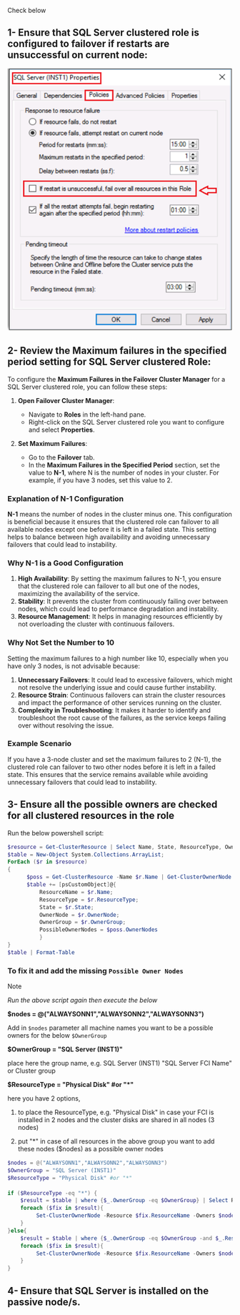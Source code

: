 Check below 
## 1- Ensure that SQL Server clustered role is configured to failover if restarts are unsuccessful on current node:

![alt text](https://github.com/MohamedAbdelhalem/Acrreditations/blob/main/AG_Monitor_and_Troubleshooting/media/if_restart_is_unsuccessful_fail_over_all_resources_in_the_role.png)

## 2- Review the **Maximum failures in the specified period** setting for SQL Server clustered Role:

To configure the **Maximum Failures in the Failover Cluster Manager** for a SQL Server clustered role, you can follow these steps:

1. **Open Failover Cluster Manager**:
   - Navigate to **Roles** in the left-hand pane.
   - Right-click on the SQL Server clustered role you want to configure and select **Properties**.

2. **Set Maximum Failures**:
   - Go to the **Failover** tab.
   - In the **Maximum Failures in the Specified Period** section, set the value to **N-1**, where N is the number of nodes in your cluster. For example, if you have 3 nodes, set this value to 2.

### Explanation of N-1 Configuration

**N-1** means the number of nodes in the cluster minus one. This configuration is beneficial because it ensures that the clustered role can failover to all available nodes except one before it is left in a failed state. This setting helps to balance between high availability and avoiding unnecessary failovers that could lead to instability.

### Why N-1 is a Good Configuration

1. **High Availability**: By setting the maximum failures to N-1, you ensure that the clustered role can failover to all but one of the nodes, maximizing the availability of the service.
2. **Stability**: It prevents the cluster from continuously failing over between nodes, which could lead to performance degradation and instability.
3. **Resource Management**: It helps in managing resources efficiently by not overloading the cluster with continuous failovers.

### Why Not Set the Number to 10

Setting the maximum failures to a high number like 10, especially when you have only 3 nodes, is not advisable because:

1. **Unnecessary Failovers**: It could lead to excessive failovers, which might not resolve the underlying issue and could cause further instability.
2. **Resource Strain**: Continuous failovers can strain the cluster resources and impact the performance of other services running on the cluster.
3. **Complexity in Troubleshooting**: It makes it harder to identify and troubleshoot the root cause of the failures, as the service keeps failing over without resolving the issue.

### Example Scenario

If you have a 3-node cluster and set the maximum failures to 2 (N-1), the clustered role can failover to two other nodes before it is left in a failed state. This ensures that the service remains available while avoiding unnecessary failovers that could lead to instability.

## 3- Ensure all the possible owners are checked for all clustered resources in the role

Run the below powershell script:

```powershell
$resource = Get-ClusterResource | Select Name, State, ResourceType, OwnerGroup, OwnerNode
$table = New-Object System.Collections.ArrayList;
ForEach ($r in $resource)
{
      $poss = Get-ClusterResource -Name $r.Name | Get-ClusterOwnerNode
      $table += [psCustomObject]@{
          ResourceName = $r.Name;
          ResourceType = $r.ResourceType;
          State = $r.State;
          OwnerNode = $r.OwnerNode;
          OwnerGroup = $r.OwnerGroup;
          PossibleOwnerNodes = $poss.OwnerNodes
          }
}
$table | Format-Table

```
### To fix it and add the missing `Possible Owner Nodes`
>[!Note]
>*Run the above script again then execute the below*
>
>**$nodes = @("ALWAYSONN1","ALWAYSONN2","ALWAYSONN3")**
>
> Add in `$nodes` parameter all machine names you want to be a possible owners for the below `$OwnerGroup`
>
>**$OwnerGroup = "SQL Server (INST1)"**
>
>place here the group name, e.g. SQL Server (INST1) "SQL Server FCI Name" or Cluster group
>
>**$ResourceType = "Physical Disk" #or "*"**
>
>here you have 2 options,
>
>1. to place the ResourceType, e.g. "Physical Disk" in case your FCI is installed in 2 nodes and the cluster disks are shared in all nodes (3 nodes)
> 
>2. put "*" in case of all resources in the above group you want to add these nodes ($nodes) as a possible owner nodes


```powershell
$nodes = @("ALWAYSONN1","ALWAYSONN2","ALWAYSONN3")
$OwnerGroup = "SQL Server (INST1)"
$ResourceType = "Physical Disk" #or "*"

if ($ResourceType -eq "*") {
    $result = $table | where {$_.OwnerGroup -eq $OwnerGroup} | Select ResourceName
    foreach ($fix in $result){
         Set-ClusterOwnerNode -Resource $fix.ResourceName -Owners $nodes
    }
}else{
    $result = $table | where {$_.OwnerGroup -eq $OwnerGroup -and $_.ResourceType -eq $ResourceType} | Select ResourceName
    foreach ($fix in $result){
         Set-ClusterOwnerNode -Resource $fix.ResourceName -Owners $nodes
    }
}

```
## 4- Ensure that SQL Server is installed on the passive node/s.

